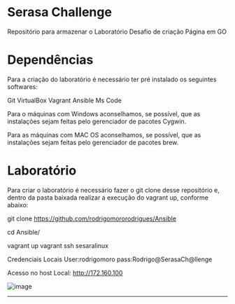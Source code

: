 # Serasa Challenge

Repositório para armazenar o Laboratório Desafio de criação Página em GO

# Dependências
Para a criação do laboratório é necessário ter pré instalado os seguintes softwares:

Git
VirtualBox
Vagrant
Ansible
Ms Code

Para o máquinas com Windows aconselhamos, se possível, que as instalações sejam feitas pelo gerenciador de pacotes Cygwin.

Para as máquinas com MAC OS aconselhamos, se possível, que as instalações sejam feitas pelo gerenciador de pacotes brew.

# Laboratório


Para criar o laboratório é necessário fazer o git clone desse repositório e, dentro da pasta baixada realizar a execução do vagrant up, conforme abaixo:

git clone https://github.com/rodrigomororodrigues/Ansible

cd Ansible/

vagrant up
vagrant ssh sesaralinux

Credenciais Locais
User:rodrigomoro pass:Rodrigo@SerasaCh@llenge

Acesso no host Local: http://172.160.100

![image](https://user-images.githubusercontent.com/55367281/123107926-58d74400-d410-11eb-8b7a-619e3b0b7099.png)


-------------------------------------------------------
